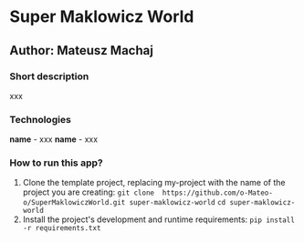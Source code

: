 # Super Maklowicz World
## Author: Mateusz Machaj

### Short description
xxx

### Technologies
**name** - xxx
**name** - xxx

### How to run this app?
1. Clone the template project, replacing my-project with the name of the project you are creating: 
`git clone  https://github.com/o-Mateo-o/SuperMaklowiczWorld.git super-maklowicz-world`
`cd super-maklowicz-world`
2. Install the project's development and runtime requirements:
`pip install -r requirements.txt`
